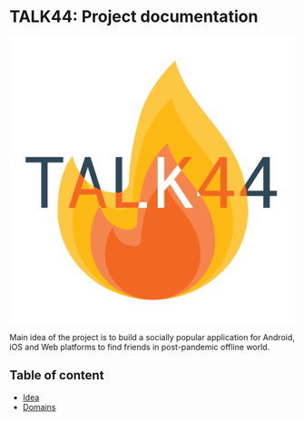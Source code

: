 # TALK44: Project documentation

![TALK44 logo](https://raw.githubusercontent.com/leprosus/talk44-design/master/img/logo.png "TALK44 logo")

Main idea of the project is to build a socially popular application for Android, iOS and Web platforms to find friends in post-pandemic offline world.

## Table of content

- [Idea](https://github.com/leprosus/talk44-design/blob/master/idea.md)
- [Domains](https://github.com/leprosus/talk44-design/blob/master/domains.md)
